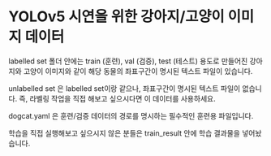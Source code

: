 # YOLOv5 시연을 위한 강아지/고양이 이미지 데이터

labelled set 폴더 안에는 train (훈련), val (검증), test (테스트) 용도로 만들어진 강아지와 고양이 이미지와 같이 해당 동물의 좌표구간이 명시된 텍스트 파일이 있습니다.

unlabelled set 은 labelled set이랑 같으나, 좌표구간이 명시된 텍스트 파일이 없습니다. 즉, 라벨링 작업을 직접 해보고 싶으시다면 이 데이터를 사용하세요.

dogcat.yaml 은 훈련/검증 데이터의 경로를 명시하는 필수적인 훈련용 파일입니다.

학습을 직접 실행해보고 싶으시지 않은 분들은 train_result 안에 학습 결과물을 넣어놨습니다.